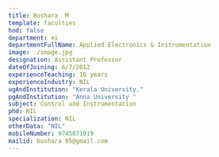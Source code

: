 ```yaml
---
title: Bushara  M
template: faculties
hod: false
department: ei
departmentFullName: Applied Electronics & Instrumentation
image: ./image.jpg
designation: Assistant Professor
dateOfJoining: 6/7/2012
experienceTeaching: 10 years
experienceIndustry: NIL
ugAndInstitution: "Kerala University."
pgAndInstitution: "Anna University "
subject: Control and Instrumentation
phd: NIL
specialization: NIL
otherData: "NIL"
mobileNumber: 9745871019
mailid: bushara 05@gmail.com
---
```

